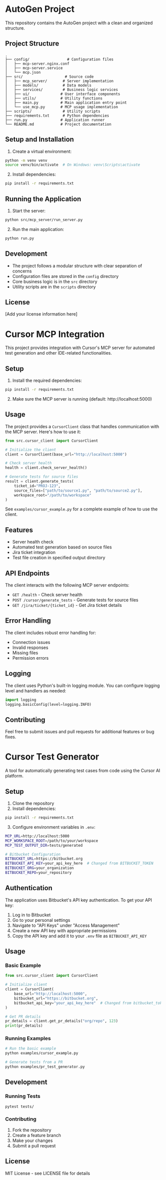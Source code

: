 # AutoGen Project

This repository contains the AutoGen project with a clean and organized structure.

## Project Structure

```
.
├── config/                 # Configuration files
│   ├── mcp-server.nginx.conf
│   ├── mcp-server.service
│   └── mcp.json
├── src/                   # Source code
│   ├── mcp_server/       # Server implementation
│   ├── models/           # Data models
│   ├── services/         # Business logic services
│   ├── ui/              # User interface components
│   ├── utils/           # Utility functions
│   ├── main.py          # Main application entry point
│   └── use_mcp.py       # MCP usage implementation
├── scripts/              # Utility scripts
├── requirements.txt      # Python dependencies
├── run.py               # Application runner
└── README.md            # Project documentation
```

## Setup and Installation

1. Create a virtual environment:
```bash
python -m venv venv
source venv/bin/activate  # On Windows: venv\Scripts\activate
```

2. Install dependencies:
```bash
pip install -r requirements.txt
```

## Running the Application

1. Start the server:
```bash
python src/mcp_server/run_server.py
```

2. Run the main application:
```bash
python run.py
```

## Development

- The project follows a modular structure with clear separation of concerns
- Configuration files are stored in the `config` directory
- Core business logic is in the `src` directory
- Utility scripts are in the `scripts` directory

## License

[Add your license information here]

# Cursor MCP Integration

This project provides integration with Cursor's MCP server for automated test generation and other IDE-related functionalities.

## Setup

1. Install the required dependencies:
```bash
pip install -r requirements.txt
```

2. Make sure the MCP server is running (default: http://localhost:5000)

## Usage

The project provides a `CursorClient` class that handles communication with the MCP server. Here's how to use it:

```python
from src.cursor_client import CursorClient

# Initialize the client
client = CursorClient(base_url="http://localhost:5000")

# Check server health
health = client.check_server_health()

# Generate tests for source files
result = client.generate_tests(
    ticket_id="PROJ-123",
    source_files=["path/to/source1.py", "path/to/source2.py"],
    workspace_root="/path/to/workspace"
)
```

See `examples/cursor_example.py` for a complete example of how to use the client.

## Features

- Server health check
- Automated test generation based on source files
- Jira ticket integration
- Test file creation in specified output directory

## API Endpoints

The client interacts with the following MCP server endpoints:

- `GET /health` - Check server health
- `POST /cursor/generate_tests` - Generate tests for source files
- `GET /jira/ticket/{ticket_id}` - Get Jira ticket details

## Error Handling

The client includes robust error handling for:
- Connection issues
- Invalid responses
- Missing files
- Permission errors

## Logging

The client uses Python's built-in logging module. You can configure logging level and handlers as needed:

```python
import logging
logging.basicConfig(level=logging.INFO)
```

## Contributing

Feel free to submit issues and pull requests for additional features or bug fixes.

# Cursor Test Generator

A tool for automatically generating test cases from code using the Cursor AI platform.

## Setup

1. Clone the repository
2. Install dependencies:
```bash
pip install -r requirements.txt
```

3. Configure environment variables in `.env`:
```bash
MCP_URL=http://localhost:5000
MCP_WORKSPACE_ROOT=/path/to/your/workspace
MCP_TEST_OUTPUT_DIR=tests/generated

# Bitbucket Configuration
BITBUCKET_URL=https://bitbucket.org
BITBUCKET_API_KEY=your_api_key_here  # Changed from BITBUCKET_TOKEN
BITBUCKET_ORG=your_organization
BITBUCKET_REPO=your_repository
```

## Authentication

The application uses Bitbucket's API key authentication. To get your API key:

1. Log in to Bitbucket
2. Go to your personal settings
3. Navigate to "API Keys" under "Access Management"
4. Create a new API key with appropriate permissions
5. Copy the API key and add it to your `.env` file as `BITBUCKET_API_KEY`

## Usage

### Basic Example
```python
from src.cursor_client import CursorClient

# Initialize client
client = CursorClient(
    base_url="http://localhost:5000",
    bitbucket_url="https://bitbucket.org",
    bitbucket_api_key="your_api_key_here"  # Changed from bitbucket_token
)

# Get PR details
pr_details = client.get_pr_details("org/repo", 123)
print(pr_details)
```

### Running Examples
```bash
# Run the basic example
python examples/cursor_example.py

# Generate tests from a PR
python examples/pr_test_generator.py
```

## Development

### Running Tests
```bash
pytest tests/
```

### Contributing
1. Fork the repository
2. Create a feature branch
3. Make your changes
4. Submit a pull request

## License

MIT License - see LICENSE file for details 
